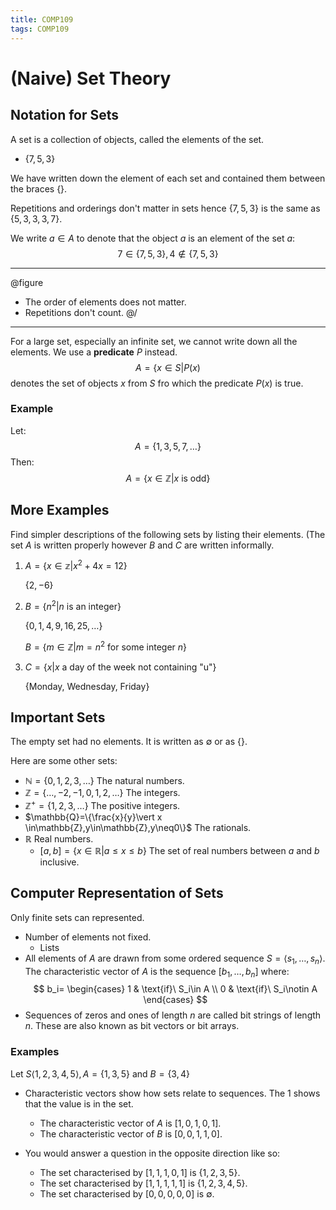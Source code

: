 ```yaml
---
title: COMP109
tags: COMP109
---
```

# (Naive) Set Theory
## Notation for Sets
A set is a collection of objects, called the elements of the set. 

* $\{7,5,3\}$

We have written down the element of each set and contained them between the braces $\{\}$.

Repetitions and orderings don't matter in sets hence $\{7,5,3\}$ is the same as $\{5,3,3,3,7\}$. 

We write $a\in A$ to denote that the object $a$ is an element of the set $a$: $$7\in\{7,5,3\},4\notin\{7,5,3\}$$

---
@figure
* The order of elements does not matter.
* Repetitions don't count.
@/
---

For a large set, especially an infinite set, we cannot write down all the elements. We use a **predicate** $P$ instead.
$$A=\{x\in S\vert P(x)$$
denotes the set of objects $x$ from $S$ fro which the predicate $P(x)$ is true.

### Example
Let:
$$A = \{1,3,5,7,\ldots\}$$
Then:
$$A=\{x\in \mathbb{Z} \vert x \text{ is odd}\}$$

## More Examples
Find simpler descriptions of the following sets by listing their elements. (The set $A$ is written properly however $B$ and $C$ are written informally.

1. $A=\{x\in\mathbb{z}\vert x^2+4x=12\}$

	$\{2,-6\}$
1. $B=\{n^2\vert n$ is an integer$\}$

	$\{0,1,4,9,16,25,\ldots\}$
	
	$B=\{m\in\mathbb{Z}\vert m=n^2$ for some integer $n\}$
	
1. $C=\{x\vert x$ a day of the week not containing "u"$\}$
	
	$\{$Monday, Wednesday, Friday$\}$
	
## Important Sets
The empty set had no elements. It is written as $\emptyset$ or as $\{\}$. 

Here are some other sets:

* $\mathbb{N}=\{0,1,2,3,\ldots\}$ The natural numbers.
* $\mathbb{Z}=\{\ldots,-2,-1,0,1,2,\ldots\}$ The integers.
* $\mathbb{Z^+}=\{1,2,3,\ldots\}$ The positive integers.
* $\mathbb{Q}=\{\frac{x}{y}\vert x \in\mathbb{Z},y\in\mathbb{Z},y\neq0\}$ The rationals.
* $\mathbb{R}$ Real numbers.
	* $[a,b]=\{x\in\mathbb{R}\vert a\leq x \leq b\}$ The set of real numbers between $a$ and $b$ inclusive.
	
## Computer Representation of Sets
Only finite sets can represented.

* Number of elements not fixed.
	* Lists
* All elements of $A$ are drawn from some ordered sequence $S=\langle s_1,\ldots,s_n\rangle$. The characteristic vector of $A$ is the sequence $[b_1,\ldots,b_n]$ where:
$$
    b_i=
    \begin{cases}
      1 & \text{if}\ S_i\in A \\
      0 & \text{if}\ S_i\notin A
    \end{cases}
$$
* Sequences of zeros and ones of length $n$ are called bit strings of length $n$. These are also known as bit vectors or bit arrays.

### Examples
Let $S\langle 1,2,3,4,5\rangle, A = \{1,3,5\}$ and $B=\{3,4\}$

* Characteristic vectors show how sets relate to sequences. The $1$ shows that the value is in the set.
	* The characteristic vector of $A$ is $[1,0,1,0,1]$. 
	* The characteristic vector of $B$ is $[0,0,1,1,0]$.
	
* You would answer a question in the opposite direction like so:
	* The set characterised by $[1,1,1,0,1]$ is $\{1,2,3,5\}$.
	* The set characterised by $[1,1,1,1,1]$ is $\{1,2,3,4,5\}$.
	* The set characterised by $[0,0,0,0,0]$ is $\emptyset$.